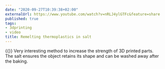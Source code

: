 ```yaml
---
date: "2020-09-27T10:39:38+02:00"
externalUrl: https://www.youtube.com/watch?v=nRLJ4ylGTFc&feature=share
published: true
tags:
- 3dprinting
- video
title: Remelting thermoplastics in salt
---
```

{{<youtube nRLJ4ylGTFc>}}
Very interesting method to increase the strength of 3D printed parts. The salt ensures the object retains its shape
and can be washed away after the baking.
